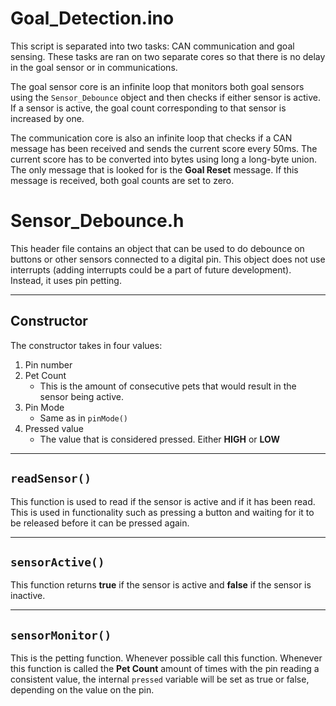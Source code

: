 # Goal_Detection.ino

This script is separated into two tasks: CAN communication and goal sensing. These tasks are ran on two separate cores so that there is no delay in the goal sensor or in communications.

The goal sensor core is an infinite loop that monitors both goal sensors using the `Sensor_Debounce` object and then checks if either sensor is active. If a sensor is active, the goal count corresponding to that sensor is increased by one.

The communication core is also an infinite loop that checks if a CAN message has been received and sends the current score every 50ms. The current score has to be converted into bytes using long a long-byte union. The only message that is looked for is the **Goal Reset** message. If this message is received, both goal counts are set to zero. 

# Sensor_Debounce.h

This header file contains an object that can be used to do debounce on buttons or other sensors connected to a digital pin. This object does not use interrupts (adding interrupts could be a part of future development). Instead, it uses pin petting. 

---

## Constructor

The constructor takes in four values:
1. Pin number 
2. Pet Count
    - This is the amount of consecutive pets that would result in the sensor being active.
3. Pin Mode
    - Same as in `pinMode()`
4. Pressed value
    - The value that is considered pressed. Either **HIGH** or **LOW**

---

## `readSensor()`

This function is used to read if the sensor is active and if it has been read. This is used in functionality such as pressing a button and waiting for it to be released before it can be pressed again.

---

## `sensorActive()`

This function returns **true** if the sensor is active and **false** if the sensor is inactive.

---

## `sensorMonitor()`

This is the petting function. Whenever possible call this function. Whenever this function is called the **Pet Count** amount of times with the pin reading a consistent value, the internal `pressed` variable will be set as true or false, depending on the value on the pin.
